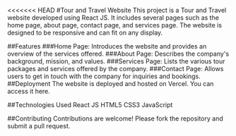 <<<<<<< HEAD
#Tour and Travel Website
This project is a Tour and Travel website developed using React JS. It includes several pages such as the home page, about page, contact page, and services page. The website is designed to be responsive and can fit on any display.

##Features
###Home Page: Introduces the website and provides an overview of the services offered.
###About Page: Describes the company's background, mission, and values.
###Services Page: Lists the various tour packages and services offered by the company.
###Contact Page: Allows users to get in touch with the company for inquiries and bookings.
##Deployment
The website is deployed and hosted on Vercel. You can access it here.

##Technologies Used
React JS
HTML5
CSS3
JavaScript

##Contributing
Contributions are welcome! Please fork the repository and submit a pull request.

